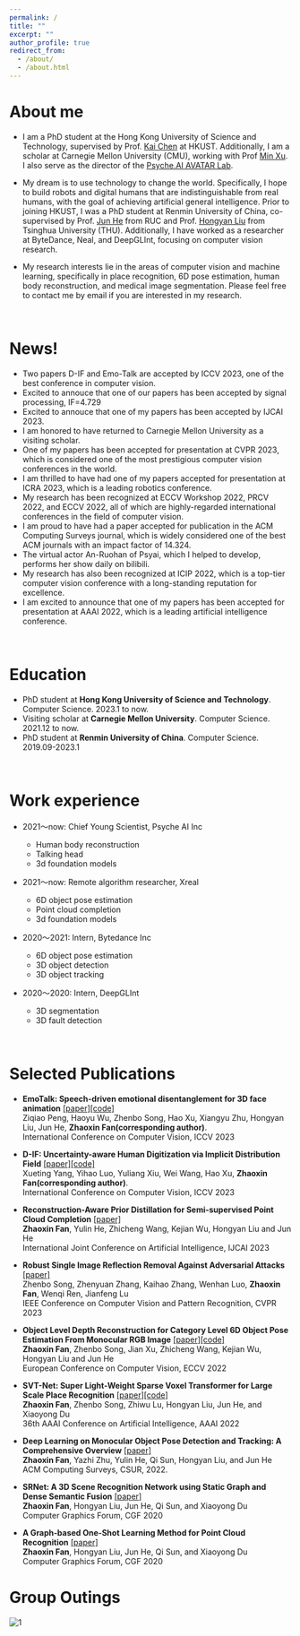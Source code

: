 ```yaml
---
permalink: /
title: ""
excerpt: ""
author_profile: true
redirect_from: 
  - /about/
  - /about.html
---
```


About me
======

* I am a PhD student at the Hong Kong University of Science and Technology, supervised by Prof. [Kai Chen](https://cse.hkust.edu.hk/~kaichen/) at HKUST. Additionally, I am a scholar at Carnegie Mellon University (CMU), working with Prof [Min Xu](https://xulabs.github.io/group/). I also serve as the director of the  [Psyche.AI AVATAR Lab](https://www.psyai.com/home).

* My dream is to use technology to change the world. Specifically, I hope to build robots and digital humans that are indistinguishable from real humans, with the goal of achieving artificial general intelligence. Prior to joining HKUST, I was a PhD student at Renmin University of China, co-supervised by Prof. [Jun He](http://info.ruc.edu.cn/jsky/rtjs/index.htm) from RUC and Prof. [Hongyan Liu](https://www.sem.tsinghua.edu.cn/info/1210/32067.htm) from Tsinghua University (THU). Additionally, I have worked as a researcher at ByteDance, Neal, and DeepGLInt, focusing on computer vision research.

* My research interests lie in the areas of computer vision and machine learning, specifically in place recognition, 6D pose estimation, human body reconstruction, and medical image segmentation. Please feel free to contact me by email if you are interested in my research.


<br>

News!
======
* Two papers D-IF and Emo-Talk are accepted by ICCV 2023, one of the best conference in computer vision.
*  Excited to annouce that one of our  papers has been accepted by signal processing, IF=4.729
*  Excited to annouce that one of my papers has been accepted by IJCAI 2023.
*  I am honored to have returned to Carnegie Mellon University as a visiting scholar.
*  One of my papers has been accepted for presentation at CVPR 2023, which is considered one of the most prestigious computer vision conferences in the world.
* I am thrilled to have had one of my papers accepted for presentation at ICRA 2023, which is a leading robotics conference.
*  My research has been recognized at ECCV Workshop 2022, PRCV 2022, and ECCV 2022, all of which are highly-regarded international conferences in the field of computer vision.
*  I am proud to have had a paper accepted for publication in the ACM Computing Surveys journal, which is widely considered one of the best ACM journals with an impact factor of 14.324.
*  The virtual actor An-Ruohan of Psyai, which I helped to develop, performs her show daily on bilibili.
*  My research has also been recognized at ICIP 2022, which is a top-tier computer vision conference with a long-standing reputation for excellence.
* I am excited to announce that one of my papers has been accepted for presentation at AAAI 2022, which is a leading artificial intelligence conference.

<br>

Education
======
* PhD student at **Hong Kong University of Science and Technology**. Computer Science. 2023.1 to now.
* Visiting scholar at **Carnegie Mellon University**. Computer Science. 2021.12 to now.
* PhD student at **Renmin University of China**. Computer Science. 2019.09-2023.1

<br>

Work experience
======
* 2021～now:  Chief Young Scientist, Psyche AI Inc
  * Human body reconstruction
  * Talking head
  * 3d foundation models

* 2021～now: Remote algorithm researcher, Xreal
  * 6D object pose estimation
  * Point cloud completion
  * 3d foundation models
 
* 2020～2021: Intern, Bytedance Inc
  * 6D object pose estimation
  * 3D object detection
  * 3D object tracking
 
* 2020～2020: Intern, DeepGLInt
   * 3D segmentation
   * 3D fault detection

<br>



Selected Publications
======
* **EmoTalk: Speech-driven emotional disentanglement for 3D face animation** [[paper]](https://arxiv.org/pdf/2303.11089.pdf)[[code]](https://github.com/ZiqiaoPeng/EmoTalk)   
Ziqiao Peng, Haoyu Wu, Zhenbo Song, Hao Xu, Xiangyu Zhu, Hongyan Liu, Jun He, **Zhaoxin Fan(corresponding author)**.  
International Conference on Computer Vision, ICCV 2023

* **D-IF: Uncertainty-aware Human Digitization via Implicit Distribution Field** [[paper]](https://arxiv.org/pdf/2303.11089.pdf)[[code]](https://github.com/ZiqiaoPeng/EmoTalk)   
Xueting Yang, Yihao Luo, Yuliang Xiu, Wei Wang, Hao Xu, **Zhaoxin Fan(corresponding author)**.  
International Conference on Computer Vision, ICCV 2023

* **Reconstruction-Aware Prior Distillation for Semi-supervised Point Cloud Completion** [[paper]](https://arxiv.org/pdf/2204.09186.pdf)  
**Zhaoxin Fan**, Yulin He, Zhicheng Wang, Kejian Wu, Hongyan Liu and Jun He  
International Joint Conference on Artificial Intelligence, IJCAI 2023

* **Robust Single Image Reflection Removal Against Adversarial Attacks** [[paper]](https://openaccess.thecvf.com/content/CVPR2023/papers/Song_Robust_Single_Image_Reflection_Removal_Against_Adversarial_Attacks_CVPR_2023_paper.pdf)    
Zhenbo Song, Zhenyuan Zhang, Kaihao Zhang, Wenhan Luo, **Zhaoxin Fan**, Wenqi Ren, Jianfeng Lu   
IEEE Conference on Computer Vision and Pattern Recognition, CVPR 2023

* **Object Level Depth Reconstruction for Category Level 6D Object Pose Estimation From Monocular RGB Image** [[paper]](https://arxiv.org/pdf/2204.01586.pdf)[[code]](https://github.com/FANzhaoxin666/OLD_Net_release)       
**Zhaoxin Fan**, Zhenbo Song, Jian Xu, Zhicheng Wang, Kejian Wu, Hongyan Liu and Jun He  
European Conference on Computer Vision, ECCV 2022

* **SVT-Net: Super Light-Weight Sparse Voxel Transformer for Large Scale Place Recognition** [[paper]](https://arxiv.org/pdf/2105.00149.pdf)[[code]](https://github.com/ZhenboSong/SVTNet)    
**Zhaoxin Fan**, Zhenbo Song, Zhiwu Lu, Hongyan Liu, Jun He, and Xiaoyong Du  
36th AAAI Conference on Artificial Intelligence, AAAI 2022

* **Deep Learning on Monocular Object Pose Detection and Tracking: A Comprehensive Overview** [[paper]](https://arxiv.org/pdf/2105.14291.pdf)  
**Zhaoxin Fan**, Yazhi Zhu, Yulin He, Qi Sun, Hongyan Liu, and Jun He  
ACM Computing Surveys, CSUR, 2022.

* **SRNet: A 3D Scene Recognition Network using Static Graph and Dense Semantic Fusion** [[paper]](https://onlinelibrary.wiley.com/doi/abs/10.1111/cgf.14146)    
**Zhaoxin Fan**, Hongyan Liu, Jun He, Qi Sun, and Xiaoyong Du  
Computer Graphics Forum, CGF 2020  


* **A Graph‐based One‐Shot Learning Method for Point Cloud Recognition** [[paper]](https://onlinelibrary.wiley.com/doi/abs/10.1111/cgf.14147)    
**Zhaoxin Fan**, Hongyan Liu, Jun He, Qi Sun, and Xiaoyong Du  
Computer Graphics Forum, CGF 2020 


Group Outings
======
![1](https://github.com/zhaoxinf/zhaoxinf.github.io/tree/master)

<br>




